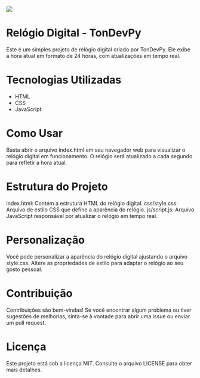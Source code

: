 ![](https://i.ibb.co/NSrmCqN/Screenshot-2.png)

# Relógio Digital - TonDevPy
Este é um simples projeto de relógio digital criado por TonDevPy. Ele exibe a hora atual em formato de 24 horas, com atualizações em tempo real.

# Tecnologias Utilizadas

- HTML
- CSS
- JavaScript

# Como Usar
Basta abrir o arquivo index.html em seu navegador web para visualizar o relógio digital em funcionamento. O relógio será atualizado a cada segundo para refletir a hora atual.

# Estrutura do Projeto
index.html: Contém a estrutura HTML do relógio digital.
css/style.css: Arquivo de estilo CSS que define a aparência do relógio.
js/script.js: Arquivo JavaScript responsável por atualizar o relógio em tempo real.

# Personalização
Você pode personalizar a aparência do relógio digital ajustando o arquivo style.css. Altere as propriedades de estilo para adaptar o relógio ao seu gosto pessoal.

# Contribuição
Contribuições são bem-vindas! Se você encontrar algum problema ou tiver sugestões de melhorias, sinta-se à vontade para abrir uma issue ou enviar um pull request.

# Licença
Este projeto está sob a licença MIT. Consulte o arquivo LICENSE para obter mais detalhes.
